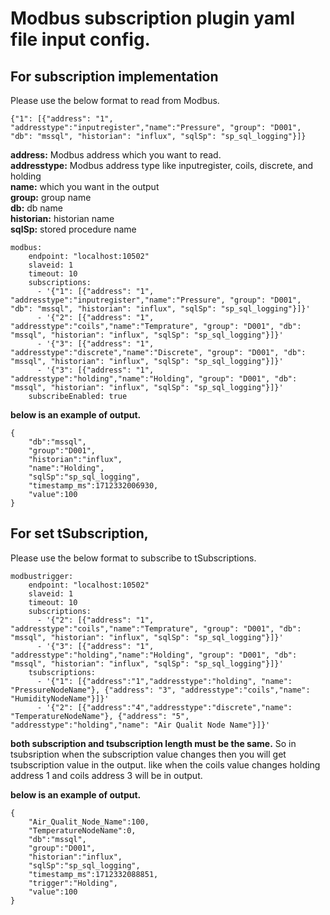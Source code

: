 # Modbus subscription plugin yaml file input config.

## For subscription implementation

Please use the below format to read from Modbus.

```{"1": [{"address": "1", "addresstype":"inputregister","name":"Pressure", "group": "D001", "db": "mssql", "historian": "influx", "sqlSp": "sp_sql_logging"}]}```

**address:** Modbus address which you want to read.<br />
**addresstype:** Modbus address type like inputregister, coils, discrete, and holding<br />
**name:** which you want in the output<br />
**group:** group name<br />
**db:** db name <br />
**historian:** historian name<br />
**sqlSp:** stored procedure name<br />

```
modbus:
    endpoint: "localhost:10502"
    slaveid: 1
    timeout: 10
    subscriptions: 
      - '{"1": [{"address": "1", "addresstype":"inputregister","name":"Pressure", "group": "D001", "db": "mssql", "historian": "influx", "sqlSp": "sp_sql_logging"}]}'
      - '{"2": [{"address": "1", "addresstype":"coils","name":"Temprature", "group": "D001", "db": "mssql", "historian": "influx", "sqlSp": "sp_sql_logging"}]}'
      - '{"3": [{"address": "1", "addresstype":"discrete","name":"Discrete", "group": "D001", "db": "mssql", "historian": "influx", "sqlSp": "sp_sql_logging"}]}'
      - '{"3": [{"address": "1", "addresstype":"holding","name":"Holding", "group": "D001", "db": "mssql", "historian": "influx", "sqlSp": "sp_sql_logging"}]}'
    subscribeEnabled: true
```

**below is an example of output.**
```
{
	"db":"mssql",
	"group":"D001",
	"historian":"influx",
	"name":"Holding",
	"sqlSp":"sp_sql_logging",
	"timestamp_ms":1712332006930,
	"value":100
}
```

## For set tSubscription,
Please use the below format to subscribe to tSubscriptions.
```
modbustrigger:
    endpoint: "localhost:10502"
    slaveid: 1
    timeout: 10
    subscriptions: 
      - '{"2": [{"address": "1", "addresstype":"coils","name":"Temprature", "group": "D001", "db": "mssql", "historian": "influx", "sqlSp": "sp_sql_logging"}]}'
      - '{"3": [{"address": "1", "addresstype":"holding","name":"Holding", "group": "D001", "db": "mssql", "historian": "influx", "sqlSp": "sp_sql_logging"}]}'
    tsubscriptions:
      - '{"1": [{"address":"1","addresstype":"holding", "name": "PressureNodeName"}, {"address": "3", "addresstype":"coils","name": "HumidityNodeName"}]}'
      - '{"2": [{"address":"4","addresstype":"discrete","name": "TemperatureNodeName"}, {"address": "5", "addresstype":"holding","name": "Air Qualit Node Name"}]}'
```	  

**both subscription and tsubscription length must be the same.**
So in tsubsription when the subscription value changes then you will get tsubscription value in the output.  like when the coils value changes holding address 1 and coils address 3 will be in output. 

**below is an example of output.**
```
{
	"Air_Qualit_Node_Name":100,
	"TemperatureNodeName":0,
	"db":"mssql",
	"group":"D001",
	"historian":"influx",
	"sqlSp":"sp_sql_logging",
	"timestamp_ms":1712332088851,
	"trigger":"Holding",
	"value":100
}
```
